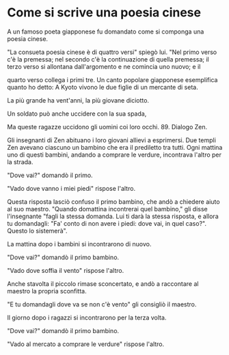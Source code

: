 # Come si scrive una poesia cinese

A un famoso poeta giapponese fu domandato come si componga una poesia cinese.

"La consueta poesia cinese è di quattro versi" spiegò lui. "Nel primo verso c'è la premessa; nel secondo c'è la continuazione di quella premessa; il terzo verso si allontana dall'argomento e ne comincia uno nuovo; e il

quarto verso collega i primi tre. Un canto popolare giapponese esemplifica quanto ho detto: A Kyoto vivono le due figlie di un mercante di seta.

La più grande ha vent'anni, la più giovane diciotto.

Un soldato può anche uccidere con la sua spada,

Ma queste ragazze uccidono gli uomini coi loro occhi. 89. Dialogo Zen.

Gli insegnanti di Zen abituano i loro giovani allievi a esprimersi. Due templi Zen avevano ciascuno un bambino che era il prediletto tra tutti. Ogni mattina uno di questi bambini, andando a comprare le verdure, incontrava l'altro per la strada.

"Dove vai?" domandò il primo.

"Vado dove vanno i miei piedi" rispose l'altro.

Questa risposta lasciò confuso il primo bambino, che andò a chiedere aiuto al suo maestro. "Quando domattina incontrerai quel bambino," gli disse l'insegnante "fagli la stessa domanda. Lui ti darà la stessa risposta, e allora tu domandagli: "Fa' conto di non avere i piedi: dove vai, in quel caso?". Questo lo sistemerà".

La mattina dopo i bambini si incontrarono di nuovo.

"Dove vai?" domandò il primo bambino.

"Vado dove soffia il vento" rispose l'altro.

Anche stavolta il piccolo rimase sconcertato, e andò a raccontare al maestro la propria sconfitta.

"E tu domandagli dove va se non c'è vento" gli consigliò il maestro.

Il giorno dopo i ragazzi si incontrarono per la terza volta.

"Dove vai?" domandò il primo bambino.

"Vado al mercato a comprare le verdure" rispose l'altro.